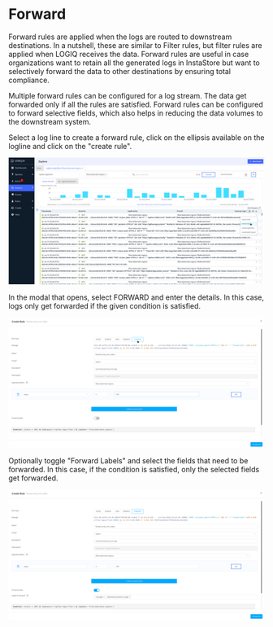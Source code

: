 # Forward

Forward rules are applied when the logs are routed to downstream destinations. In a nutshell, these are similar to Filter rules, but filter rules are applied when LOGIQ receives the data. Forward rules are useful in case organizations want to retain all the generated logs in InstaStore but want to selectively forward the data to other destinations by ensuring total compliance.

Multiple forward rules can be configured for a log stream. The data get forwarded only if all the rules are satisfied. Forward rules can be configured to forward selective fields, which also helps in reducing the data volumes to the downstream system.

Select a log line to create a forward rule, click on the ellipsis available on the logline and click on the "create rule".

![](<../../.gitbook/assets/image (25).png>)

In the modal that opens, select FORWARD and enter the details. In this case, logs only get forwarded if the given condition is satisfied.

![](<../../.gitbook/assets/image (26) (1).png>)

Optionally toggle "Forward Labels" and select the fields that need to be forwarded. In this case, if the condition is satisfied, only the selected fields get forwarded.

![](<../../.gitbook/assets/image (18) (1).png>)

